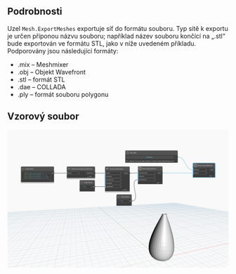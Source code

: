 ## Podrobnosti
Uzel `Mesh.ExportMeshes` exportuje síť do formátu souboru. Typ sítě k exportu je určen příponou názvu souboru; například název souboru končící na „.stl“ bude exportován ve formátu STL, jako v níže uvedeném příkladu.
Podporovány jsou následující formáty:
- .mix – Meshmixer
- .obj – Objekt Wavefront
- .stl – formát STL
- .dae – COLLADA
- .ply – formát souboru polygonu

## Vzorový soubor

![Example](./Autodesk.DesignScript.Geometry.Mesh.ExportMeshes_img.jpg)
